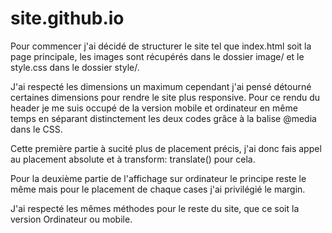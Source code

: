 # site.github.io

Pour commencer j'ai décidé de structurer le site tel que index.html soit la page principale, les images sont récupérés dans le dossier image/ et le style.css dans le dossier style/.

J'ai respecté les dimensions un maximum cependant j'ai pensé détourné certaines dimensions pour rendre le site plus responsive.
Pour ce rendu du header je me suis occupé de la version mobile et ordinateur en même temps en séparant distinctement les deux codes grâce à la balise @media dans le CSS.

Cette première partie à sucité plus de placement précis, j'ai donc fais appel au placement absolute et à transform: translate() pour cela.

Pour la deuxième partie de l'affichage sur ordinateur le principe reste le même mais pour le placement de chaque cases j'ai privilégié le margin.

J'ai respecté les mêmes méthodes pour le reste du site, que ce soit la version Ordinateur ou mobile.
